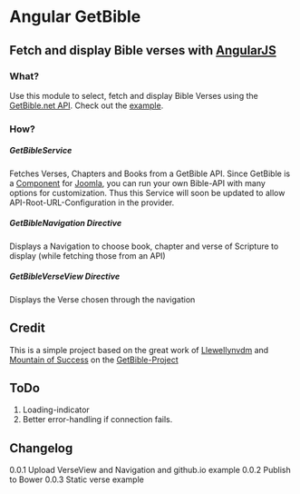 # Angular GetBible

## Fetch and display Bible verses with [AngularJS](angularjs.org)

### What?
Use this module to select, fetch and display Bible Verses using the [GetBible.net API](https://getbible.net/api). 
Check out the [example](http://sergejkasper.github.io/AngularGetBible/).

### How?


##### GetBibleService
Fetches Verses, Chapters and Books from a GetBible API. Since GetBible is a [Component](https://getbible.net/downloads) for [Joomla](http://www.joomla.org/), you can run your own Bible-API with many options for customization. Thus this Service will soon be updated to allow API-Root-URL-Configuration in the provider.

##### GetBibleNavigation Directive
Displays a Navigation to choose book, chapter and verse of Scripture to display (while fetching those from an API)

##### GetBibleVerseView Directive
Displays the Verse chosen through the navigation


## Credit
This is a simple project based on the great work of [Llewellynvdm](https://github.com/Llewellynvdm) and [Mountain of Success]( http://www.mountainofsuccess.com/) on the [GetBible-Project]()

## ToDo
1) Loading-indicator 
2) Better error-handling if connection fails. 

## Changelog
0.0.1 Upload VerseView and Navigation and github.io example
0.0.2 Publish to Bower
0.0.3 Static verse example